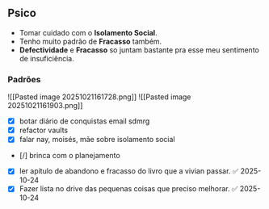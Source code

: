 ## Psico
- Tomar cuidado com o **Isolamento Social**.
- Tenho muito padrão de **Fracasso** também.
- **Defectividade** e **Fracasso** so juntam bastante pra esse meu sentimento de insuficiência.

### Padrões
![[Pasted image 20251021161728.png]]
![[Pasted image 20251021161903.png]]

- [x] botar diário de conquistas email sdmrg
- [x] refactor vaults
- [x] falar nay, moisés, mãe sobre isolamento social
- [/] brinca com o planejamento
- [x] ler apítulo de abandono e fracasso do livro que a vivian passar. ✅ 2025-10-24
- [x] Fazer lista no drive das pequenas coisas que preciso melhorar. ✅ 2025-10-24
